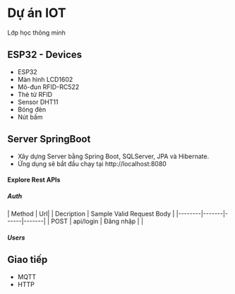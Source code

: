 # Dự án IOT
Lớp học thông minh

## ESP32 - Devices
- ESP32
- Màn hình LCD1602
- Mô-đun RFID-RC522
- Thẻ từ RFID
- Sensor DHT11
- Bóng đèn
- Nút bấm

## Server SpringBoot
- Xây dựng Server bằng Spring Boot, SQLServer, JPA và Hibernate.
- Ứng dụng sẽ bắt đầu chạy tại http://localhost:8080

#### Explore Rest APIs

##### Auth

| Method | Url| | Decription | Sample Valid Request Body |
|--------|-------|------|-------|
| POST | api/login | Đăng nhập | |


##### Users


## Giao tiếp
- MQTT
- HTTP



